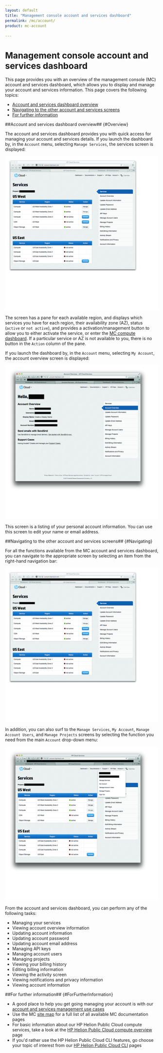 ```yaml
---
layout: default
title: "Management console account and services dashboard"
permalink: /mc/account/
product: mc-account

---
```

# Management console account and services dashboard

This page provides you with an overview of the management console (MC) account and services dashboard, which allows you to display and manage your account and services information.  This page covers the following topics:

* [Account and services dashboard overview](#Overview)
* [Navigating to the other account and services screens](#Navigating)
* [For further information](#ForFurtherInformation)

##Account and services dashboard overview## {#Overview}

The account and services dashboard provides you with quick access for managing your account and services details.  If you launch the dashboard by, in the `Account` menu, selecting `Manage Services`, the services screen is displayed:

<img src="media/account01.jpg" width="580" alt="" />

The screen has a pane for each available region, and displays which services you have for each region, their availability zone (AZ), status (`active` or `not active`), and provides a activation/management button to allow you to either activate the service, or enter the [MC compute dashboard](/mc/compute/).  If a particular service or AZ is not available to you, there is no button in the `Action` column of the pane.

If you launch the dashboard by, in the `Account` menu, selecting `My Account`, the account overview screen is displayed:

<img src="media/account02.jpg" width="580" alt="" />

This screen is a listing of your personal account information.  You can use this screen to edit your name or email address.


##Navigating to the other account and services screens## {#Navigating}

For all the functions available from the MC account and services dashboard, you can navigate to the appropriate screen by selecting an item from the right-hand navigation bar:

<img src="media/account01.jpg" width="580" alt="" />

In addition, you can also surf to the `Manage Services`, `My Account`, `Manage Account Users`, and `Manage Projects` screens by selecting the function you need from the main `Account` drop-down menu:

<img src="media/account03.jpg" width="580" alt="" />

From the account and services dashboard, you can perform any of the following tasks:

* Managing your services
* Viewing account overview information
* Updating account information
* Updating account password
* Updating account email address
* Managing API keys
* Managing account users
* Managing projects
* Viewing your billing history
* Editing billing information
* Viewing the activity screen
* Viewing notifications and privacy information
* Viewing account information

##For further information## {#ForFurtherInformation}

* A good place to help you get going managing your account is with our [account and services management use cases](/mc/compute/using/)
* Use the MC [site map](/mc/sitemap) for a full list of all available MC documentation pages
* For basic information about our HP Helion Public Cloud compute services, take a look at the [HP Helion Public Cloud compute overview](/compute/) page
* If you'd rather use the HP Helion Public Cloud CLI features, go choose your topic of interest from our [HP Helion Public Cloud CLI](/cli) pages
